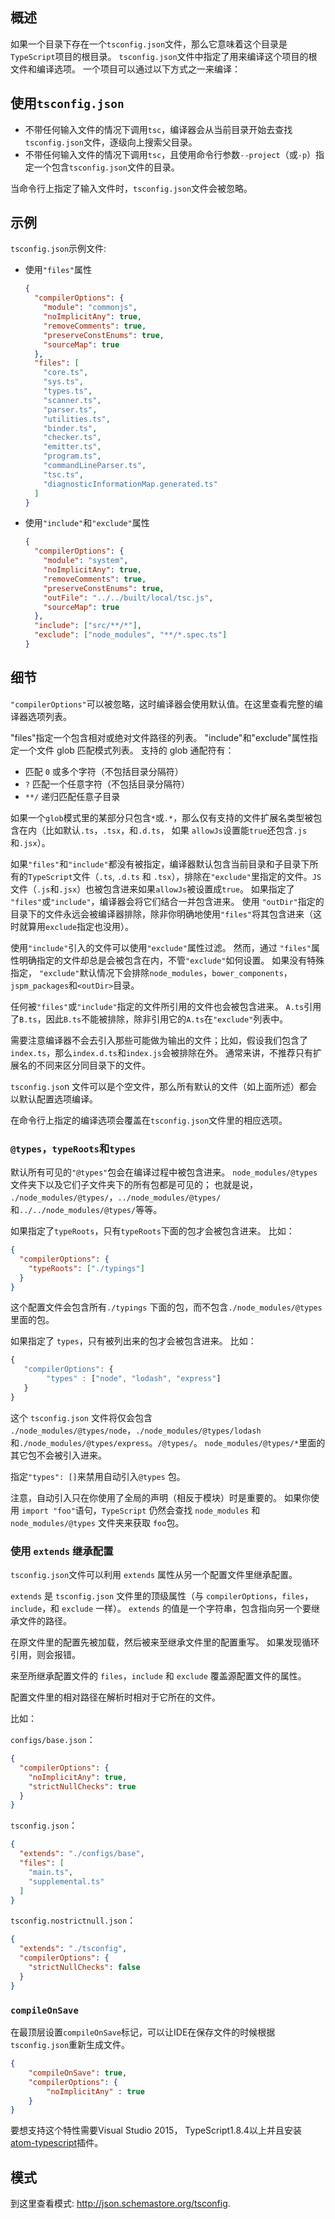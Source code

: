 ## 概述

如果一个目录下存在一个`tsconfig.json`文件，那么它意味着这个目录是`TypeScript`项目的根目录。 `tsconfig.json`文件中指定了用来编译这个项目的根文件和编译选项。 一个项目可以通过以下方式之一来编译：

## 使用`tsconfig.json`

- 不带任何输入文件的情况下调用`tsc`，编译器会从当前目录开始去查找`tsconfig.json`文件，逐级向上搜索父目录。
- 不带任何输入文件的情况下调用`tsc`，且使用命令行参数`--project`（或`-p`）指定一个包含`tsconfig.json`文件的目录。

当命令行上指定了输入文件时，`tsconfig.json`文件会被忽略。

## 示例

`tsconfig.json`示例文件:

- 使用`"files"`属性
  ```json
  {
    "compilerOptions": {
      "module": "commonjs",
      "noImplicitAny": true,
      "removeComments": true,
      "preserveConstEnums": true,
      "sourceMap": true
    },
    "files": [
      "core.ts",
      "sys.ts",
      "types.ts",
      "scanner.ts",
      "parser.ts",
      "utilities.ts",
      "binder.ts",
      "checker.ts",
      "emitter.ts",
      "program.ts",
      "commandLineParser.ts",
      "tsc.ts",
      "diagnosticInformationMap.generated.ts"
    ]
  }
  ```
- 使用`"include"`和`"exclude"`属性

  ```json
  {
    "compilerOptions": {
      "module": "system",
      "noImplicitAny": true,
      "removeComments": true,
      "preserveConstEnums": true,
      "outFile": "../../built/local/tsc.js",
      "sourceMap": true
    },
    "include": ["src/**/*"],
    "exclude": ["node_modules", "**/*.spec.ts"]
  }
  ```

## 细节

`"compilerOptions"`可以被忽略，这时编译器会使用默认值。在这里查看完整的编译器选项列表。

"files"指定一个包含相对或绝对文件路径的列表。 "include"和"exclude"属性指定一个文件 glob 匹配模式列表。 支持的 glob 通配符有：

- 匹配 `0` 或多个字符（不包括目录分隔符）
- `?` 匹配一个任意字符（不包括目录分隔符）
- `**/` 递归匹配任意子目录

如果一个`glob`模式里的某部分只包含`*`或`.*`，那么仅有支持的文件扩展名类型被包含在内（比如默认`.ts`，`.tsx`，和`.d.ts`， 如果 `allowJs`设置能`true`还包含`.js`和`.jsx`）。

如果`"files"`和`"include"`都没有被指定，编译器默认包含当前目录和子目录下所有的`TypeScript`文件（`.ts`, `.d.ts` 和 `.tsx`），排除在`"exclude"`里指定的文件。`JS`文件（`.js`和`.jsx`）也被包含进来如果`allowJs`被设置成`true`。 如果指定了 `"files"`或`"include"`，编译器会将它们结合一并包含进来。 使用 `"outDir"`指定的目录下的文件永远会被编译器排除，除非你明确地使用`"files"`将其包含进来（这时就算用`exclude`指定也没用）。

使用`"include"`引入的文件可以使用`"exclude"`属性过滤。 然而，通过 `"files"`属性明确指定的文件却总是会被包含在内，不管`"exclude"`如何设置。 如果没有特殊指定， `"exclude"`默认情况下会排除`node_modules`，`bower_components`，`jspm_packages`和`<outDir>`目录。

任何被`"files"`或`"include"`指定的文件所引用的文件也会被包含进来。 `A.ts`引用了`B.ts`，因此`B.ts`不能被排除，除非引用它的`A.ts`在`"exclude"`列表中。

需要注意编译器不会去引入那些可能做为输出的文件；比如，假设我们包含了`index.ts`，那么`index.d.ts`和`index.js`会被排除在外。 通常来讲，不推荐只有扩展名的不同来区分同目录下的文件。

`tsconfig.jso`n 文件可以是个空文件，那么所有默认的文件（如上面所述）都会以默认配置选项编译。

在命令行上指定的编译选项会覆盖在`tsconfig.json`文件里的相应选项。

### `@types`，`typeRoots`和`types`

默认所有可见的`"@types"`包会在编译过程中被包含进来。 `node_modules/@types`文件夹下以及它们子文件夹下的所有包都是可见的； 也就是说， `./node_modules/@types/`，`../node_modules/@types/`和`../../node_modules/@types/`等等。

如果指定了`typeRoots`，只有`typeRoots`下面的包才会被包含进来。 比如：

```json
{
  "compilerOptions": {
    "typeRoots": ["./typings"]
  }
}
```

这个配置文件会包含所有`./typings` 下面的包，而不包含`./node_modules/@types` 里面的包。

如果指定了 `types`，只有被列出来的包才会被包含进来。 比如：

```ts
{
   "compilerOptions": {
        "types" : ["node", "lodash", "express"]
   }
}
```

这个 `tsconfig.json` 文件将仅会包含 `./node_modules/@types/node`，`./node_modules/@types/lodash` 和`./node_modules/@types/express`。`/@types/`。 `node_modules/@types/*`里面的其它包不会被引入进来。

指定`"types": []`来禁用自动引入`@types` 包。

注意，自动引入只在你使用了全局的声明（相反于模块）时是重要的。 如果你使用 `import "foo"`语句，`TypeScript` 仍然会查找 `node_modules` 和 `node_modules/@types` 文件夹来获取 `foo`包。

### 使用 `extends` 继承配置

`tsconfig.json`文件可以利用 `extends` 属性从另一个配置文件里继承配置。

`extends` 是 `tsconfig.json` 文件里的顶级属性（与 `compilerOptions`，`files`，`include`，和 `exclude` 一样）。 `extends` 的值是一个字符串，包含指向另一个要继承文件的路径。

在原文件里的配置先被加载，然后被来至继承文件里的配置重写。 如果发现循环引用，则会报错。

来至所继承配置文件的 `files`，`include` 和 `exclude` 覆盖源配置文件的属性。

配置文件里的相对路径在解析时相对于它所在的文件。

比如：

`configs/base.json`：

```json
{
  "compilerOptions": {
    "noImplicitAny": true,
    "strictNullChecks": true
  }
}
```

`tsconfig.json`：
```json
{
  "extends": "./configs/base",
  "files": [
    "main.ts",
    "supplemental.ts"
  ]
}
```
`tsconfig.nostrictnull.json`：
```json
{
  "extends": "./tsconfig",
  "compilerOptions": {
    "strictNullChecks": false
  }
}
```
### `compileOnSave`
在最顶层设置`compileOnSave`标记，可以让IDE在保存文件的时候根据`tsconfig.json`重新生成文件。
```json
{
    "compileOnSave": true,
    "compilerOptions": {
        "noImplicitAny" : true
    }
}
```
要想支持这个特性需要Visual Studio 2015， TypeScript1.8.4以上并且安装[atom-typescript](https://github.com/TypeStrong/atom-typescript#compile-on-save)插件。

## 模式
到这里查看模式: http://json.schemastore.org/tsconfig.